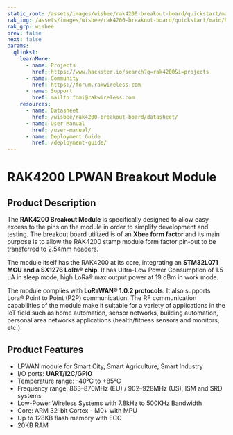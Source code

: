 ```yaml
---
static_root: /assets/images/wisbee/rak4200-breakout-board/quickstart/main
rak_img: /assets/images/wisbee/rak4200-breakout-board/quickstart/main/RAK4200-breakout.png
rak_grp: wisbee
prev: false
next: false
params:
  qlinks1:
    learnMore:
      - name: Projects
        href: https://www.hackster.io/search?q=rak4200&i=projects
      - name: Community
        href: https://forum.rakwireless.com
      - name: Support
        href: mailto:fomi@rakwireless.com
    resources:
      - name: Datasheet
        href: /wisbee/rak4200-breakout-board/datasheet/
      - name: User Manual
        href: /user-manual/
      - name: Deployment Guide
        href: /deployment-guide/
---
```


# RAK4200 LPWAN Breakout Module

<rk-img
  :src="`${$frontmatter.static_root}/peojuzuyfj5wzl51igyk.jpg`"
  width="50%"
  figure-number="1"
  caption="RAK4200 LPWAN Breakout Module"
/>

## Product Description

The **RAK4200 Breakout Module** is specifically designed to allow easy excess to the pins on the module in order to simplify development and testing. The breakout board utilized is of an **Xbee form factor** and its main purpose is to allow the RAK4200 stamp module form factor pin-out to be transferred to 2.54mm headers. 

The module itself has the RAK4200 at its core, integrating an **STM32L071 MCU and a SX1276 LoRa® chip**. It has Ultra-Low Power Consumption of 1.5 uA in sleep mode, high LoRa® max output power at 19 dBm in work mode. 

The module complies with **LoRaWAN® 1.0.2 protocols**. It also supports Lora® Point to Point (P2P) communication. The RF communication capabilities of the module make it suitable for a variety of applications in the IoT field such as home automation, sensor networks, building automation, personal area networks applications (health/fitness sensors and monitors, etc.).

<rk-btn
  src="/wisbee/rak4200-breakout-board/quickstart/#quick-start-guide"
  label="Get Started with RAK4200 LPWAN Breakout Module"
/>


<rk-quick-links :params="$page.frontmatter.params.qlinks1" />

## Product Features

- LPWAN module for Smart City, Smart Agriculture, Smart Industry 
- I/O ports: **UART/I2C/GPIO**
- Temperature range: -40°C to +85°C 
- Frequency range: 863–870MHz (EU) / 902–928MHz (US), ISM and SRD systems 
- Low-Power Wireless Systems with 7.8kHz to 500KHz Bandwidth 
- Core: ARM 32-bit Cortex - M0+ with MPU 
- Up to 128KB flash memory with ECC 
- 20KB RAM

<rk-btn
  src="https://store.rakwireless.com/products/rak4200-breakout-board"
  label="Buy a RAK4200 LPWAN Breakout Module"
  _blank
/>